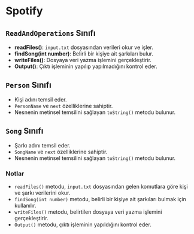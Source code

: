 # Spotify 

## `ReadAndOperations` Sınıfı

- **readFiles()**: `input.txt` dosyasından verileri okur ve işler.
- **findSong(int number)**: Belirli bir kişiye ait şarkıları bulur.
- **writeFiles()**: Dosyaya veri yazma işlemini gerçekleştirir.
- **Output()**: Çıktı işleminin yapılıp yapılmadığını kontrol eder.

## `Person` Sınıfı
- Kişi adını temsil eder.
- `PersonName` ve `next` özelliklerine sahiptir.
- Nesnenin metinsel temsilini sağlayan `toString()` metodu bulunur.

## `Song` Sınıfı
- Şarkı adını temsil eder.
- `SongName` ve `next` özelliklerine sahiptir.
- Nesnenin metinsel temsilini sağlayan `toString()` metodu bulunur.

### Notlar

- `readFiles()` metodu, `input.txt` dosyasından gelen komutlara göre kişi ve şarkı verilerini okur.
- `findSong(int number)` metodu, belirli bir kişiye ait şarkıları bulmak için kullanılır.
- `writeFiles()` metodu, belirtilen dosyaya veri yazma işlemini gerçekleştirir.
- `Output()` metodu, çıktı işleminin yapıldığını kontrol eder.
